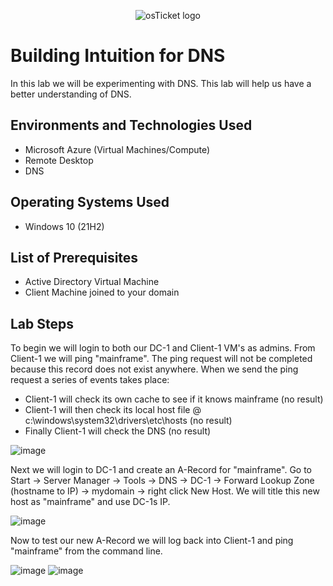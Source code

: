 <p align="center">
<img src="https://i.imgur.com/CtGfsq8.png" alt="osTicket logo"/>
</p>

<h1>Building Intuition for DNS</h1>
In this lab we will be experimenting with DNS. This lab will help us have a better understanding of DNS.<br />

<h2>Environments and Technologies Used</h2>

- Microsoft Azure (Virtual Machines/Compute)
- Remote Desktop
- DNS

<h2>Operating Systems Used </h2>

- Windows 10</b> (21H2)

<h2>List of Prerequisites</h2>

- Active Directory Virtual Machine
- Client Machine joined to your domain

<h2>Lab Steps</h2>
<p>
</p>
<p>
To begin we will login to both our DC-1 and Client-1 VM's as admins. From Client-1 we will ping "mainframe". The ping request will not be completed because this record does not exist anywhere. When we send the ping request a series of events takes place:

  - Client-1 will check its own cache to see if it knows mainframe (no result) 
  - Client-1 will then check its local host file @ c:\windows\system32\drivers\etc\hosts (no result) 
  - Finally Client-1 will check the DNS (no result)
</p>

![image](https://user-images.githubusercontent.com/111653930/236297372-c6d7a8cf-7548-4c1d-846f-f4eaa966ddbf.png)

<p>
Next we will login to DC-1 and create an A-Record for "mainframe". Go to Start -> Server Manager -> Tools -> DNS -> DC-1 -> Forward Lookup Zone (hostname to IP) -> mydomain -> right click New Host. We will title this new host as "mainframe" and use DC-1s IP. 
</p>

![image](https://user-images.githubusercontent.com/111653930/236301566-852bebfe-78b2-49bd-9a39-d464c8071263.png)

<p>
Now to test our new A-Record we will log back into Client-1 and ping "mainframe" from the command line.  
</p>

![image](https://user-images.githubusercontent.com/111653930/236301983-e3609952-f2a1-48a8-925d-3163ccde127d.png)
![image](https://user-images.githubusercontent.com/111653930/236302907-22d5876f-e623-4c82-9afb-8a5c8ff4ef62.png)

